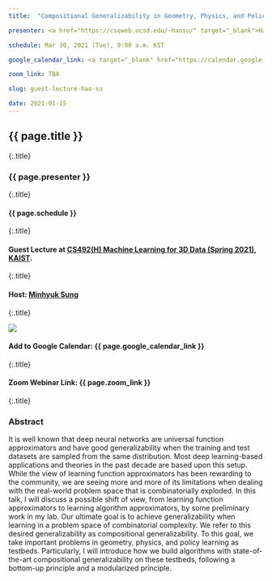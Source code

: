 ```yaml
---
title:  "Compositional Generalizability in Geometry, Physics, and Policy Learning"

presenter: <a href="https://cseweb.ucsd.edu/~haosu/" target="_blank">Hao Su</a>

schedule: Mar 30, 2021 (Tue), 9:00 a.m. KST

google_calendar_link: <a target="_blank" href="https://calendar.google.com/calendar/r/eventedit/copy/NTNwcWdyYnA3ZTJsM2g2Y2VoMThxNmxtaW8gZWk2NDA0M3YxZzcxdGUwZXJ2dml2bWhqbGNAZw">Link</a>

zoom_link: TBA

slug: guest-lecture-hao-su

date: 2021-01-15
---
```



## {{ page.title }}
{:.title}
### {{ page.presenter }}
{:.title}
#### {{ page.schedule }}
{:.title}
#### Guest Lecture at <a href="{{site.baseurl}}/{{page.path}}/../../main/" target="_blank">CS492(H) Machine Learning for 3D Data (Spring 2021)</a>, <a href="https://www.kaist.ac.kr/" target="_blank">KAIST</a>.
{:.title}
#### Host: <a href="{{site.baseurl}}/" target="_blank">Minhyuk Sung</a>
{:.title}
<br />

![]({{site.baseurl}}/{{page.path}}/../../images/guest-lecture-hao-su.png)
<br />

#### Add to Google Calendar: {{ page.google_calendar_link }}
{:.title}
#### Zoom Webinar Link: {{ page.zoom_link }}
{:.title}

### Abstract
It is well known that deep neural networks are universal function approximators and have good generalizability when the training and test datasets are sampled from the same distribution. Most deep learning-based applications and theories in the past decade are based upon this setup. While the view of learning function approximators has been rewarding to the community, we are seeing more and more of its limitations when dealing with the real-world problem space that is combinatorially exploded. In this talk, I will discuss a possible shift of view, from learning function approximators to learning algorithm approximators, by some preliminary work in my lab. Our ultimate goal is to achieve generalizability when learning in a problem space of combinatorial complexity. We refer to this desired generalizability as compositional generalizability. To this goal, we take important problems in geometry, physics, and policy learning as testbeds. Particularly, I will introduce how we build algorithms with state-of-the-art compositional generalizability on these testbeds, following a bottom-up principle and a modularized principle.

<br />

